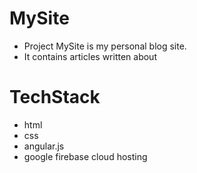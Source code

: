 # MySite
- Project MySite is my personal blog site.
- It contains articles written about

# TechStack
- html
- css
- angular.js
- google firebase cloud hosting
